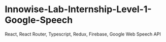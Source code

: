# Innowise-Lab-Internship-Level-1-Google-Speech
React, React Router, Typescript, Redux, Firebase, Google Web Speech API
